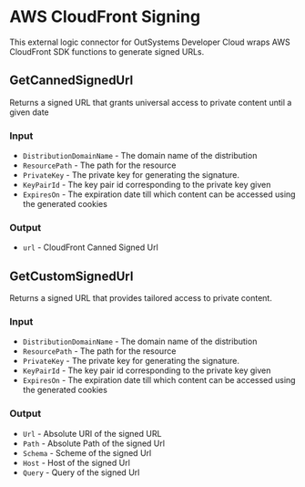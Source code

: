 # AWS CloudFront Signing

This external logic connector for OutSystems Developer Cloud wraps AWS CloudFront SDK functions to generate signed URLs.

## GetCannedSignedUrl

Returns a signed URL that grants universal access to private content until a given date

### Input

* `DistributionDomainName` - The domain name of the distribution
* `ResourcePath` - The path for the resource
* `PrivateKey` - The private key for generating the signature.
* `KeyPairId` - The key pair id corresponding to the private key given
* `ExpiresOn` - The expiration date till which content can be accessed using the generated cookies

### Output

* `url` - CloudFront Canned Signed Url

## GetCustomSignedUrl

Returns a signed URL that provides tailored access to private content.

### Input

* `DistributionDomainName` - The domain name of the distribution
* `ResourcePath` - The path for the resource
* `PrivateKey` - The private key for generating the signature.
* `KeyPairId` - The key pair id corresponding to the private key given
* `ExpiresOn` - The expiration date till which content can be accessed using the generated cookies

### Output

* `Url` - Absolute URI of the signed URL
* `Path` - Absolute Path of the signed Url
* `Schema` - Scheme of the signed Url
* `Host` - Host of the signed Url
* `Query` - Query of the signed Url